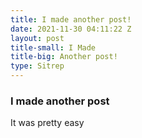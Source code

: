 ```yaml
---
title: I made another post!
date: 2021-11-30 04:11:22 Z
layout: post
title-small: I Made
title-big: Another post!
type: Sitrep
---
```


### I made another post

It was pretty easy